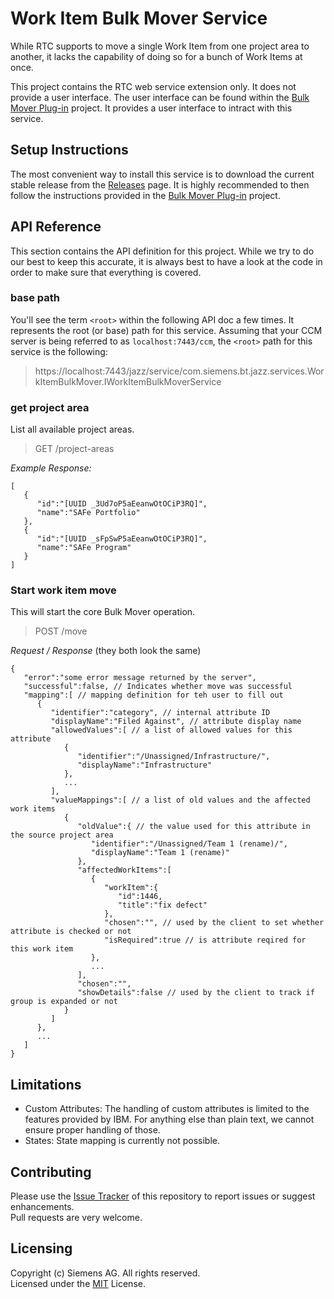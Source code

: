 # Work Item Bulk Mover Service
While RTC supports to move a single Work Item from one project area to another, it lacks the capability of doing so for a bunch of Work Items at once.

This project contains the RTC web service extension only. It does not provide a user interface. The user interface can be found within the [Bulk Mover Plug-in](https://github.com/jazz-community/rtc-workitem-bulk-mover-ui) project. It provides a user interface to intract with this service.

## Setup Instructions
The most convenient way to install this service is to download the current stable release from the [Releases](https://github.com/jazz-community/rtc-timeboxplanning/issues) page.
It is highly recommended to then follow the instructions provided in the [Bulk Mover Plug-in](https://github.com/jazz-community/rtc-workitem-bulk-mover-ui) project.

## API Reference
This section contains the API definition for this project. While we try to do our best to keep this accurate, it is always best to have a look at the code in order to make sure that everything is covered.

### base path
You'll see the term `<root>` within the following API doc a few times. It represents the root (or base) path for this service. Assuming that your CCM server is being referred to as `localhost:7443/ccm`, the `<root>` path for this service is the following:

> https://localhost:7443/jazz/service/com.siemens.bt.jazz.services.WorkItemBulkMover.IWorkItemBulkMoverService

### get project area
List all available project areas.

> GET <root>/project-areas

*Example Response:*
```
[
   {
      "id":"[UUID _3Ud7oP5aEeanwOtOCiP3RQ]",
      "name":"SAFe Portfolio"
   },
   {
      "id":"[UUID _sFpSwP5aEeanwOtOCiP3RQ]",
      "name":"SAFe Program"
   }
]
```

### Start work item move
This will start the core Bulk Mover operation. 

> POST /move

*Request / Response* (they both look the same)
```
{
   "error":"some error message returned by the server",
   "successful":false, // Indicates whether move was successful
   "mapping":[ // mapping definition for teh user to fill out
      {
         "identifier":"category", // internal attribute ID
         "displayName":"Filed Against", // attribute display name
         "allowedValues":[ // a list of allowed values for this attribute
            {
               "identifier":"/Unassigned/Infrastructure/",
               "displayName":"Infrastructure"
            },
			...
         ],
         "valueMappings":[ // a list of old values and the affected work items
            {
               "oldValue":{ // the value used for this attribute in the source project area
                  "identifier":"/Unassigned/Team 1 (rename)/",
                  "displayName":"Team 1 (rename)"
               },
               "affectedWorkItems":[
                  {
                     "workItem":{
                        "id":1446,
                        "title":"fix defect"
                     },
                     "chosen":"", // used by the client to set whether attribute is checked or not
                     "isRequired":true // is attribute reqired for this work item
                  },
                  ...
               ],
               "chosen":"", 
               "showDetails":false // used by the client to track if group is expanded or not
            }
         ]
      },
      ...
   ]
}
```

## Limitations
- Custom Attributes: The handling of custom attributes is limited to the features provided by IBM. For anything else than plain text, we cannot ensure proper handling of those.
- States: State mapping is currently not possible.

## Contributing
Please use the [Issue Tracker](https://github.com/jazz-community/rtc-workitem-bulk-mover-service/issues) of this repository to report issues or suggest enhancements.<br>
Pull requests are very welcome.

## Licensing
Copyright (c) Siemens AG. All rights reserved.<br>
Licensed under the [MIT](LICENSE) License.
